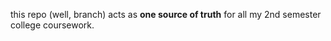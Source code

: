 this repo (well, branch) acts as **one source of truth** for all my 2nd semester college coursework. 
